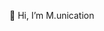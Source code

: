  👋 Hi, I’m M.unication


<!---
M-unication/M-unication is a ✨ special ✨ repository because its `README.md` (this file) appears on your GitHub profile.
You can click the Preview link to take a look at your changes.
--->

